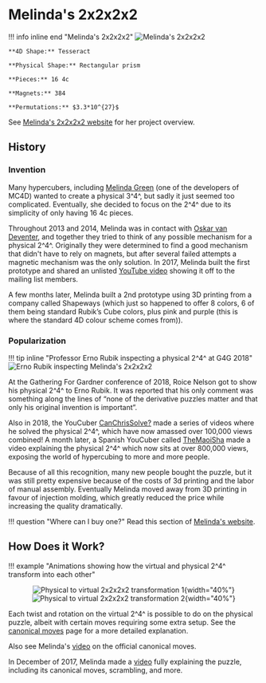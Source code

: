 # Melinda's 2x2x2x2

!!! info inline end "Melinda's 2x2x2x2"
    ![Melinda's 2x2x2x2](https://cloud.hypercubing.xyz/assets/img/phys/melinda_2x2x2x2_render.png)

    **4D Shape:** Tesseract

    **Physical Shape:** Rectangular prism

    **Pieces:** 16 4c

    **Magnets:** 384

    **Permutations:** $3.3*10^{27}$

See [Melinda's 2x2x2x2 website](https://superliminal.com/cube/2x2x2x2/) for her project overview.

## History

### Invention
Many hypercubers, including [Melinda Green](https://superliminal.com/) (one of the developers of MC4D) wanted to create a physical 3^4^, but sadly it just seemed too complicated. Eventually, she decided to focus on the 2^4^ due to its simplicity of only having 16 4c pieces.

Throughout 2013 and 2014, Melinda was in contact with [Oskar van Deventer](https://oskarvandeventer.nl/), and together they tried to think of any possible mechanism for a physical 2^4^. Originally they were determined to find a good mechanism that didn't have to rely on magnets, but after several failed attempts a magnetic mechanism was the only solution. In 2017, Melinda built the first prototype and shared an unlisted [YouTube video](https://www.youtube.com/watch?v=Asx653BGDWA) showing it off to the mailing list members.

A few months later, Melinda built a 2nd prototype using 3D printing from a company called Shapeways (which just so happened to offer 8 colors, 6 of them being standard Rubik’s Cube colors, plus pink and purple (this is where the standard 4D colour scheme comes from)).

### Popularization
!!! tip inline "Professor Erno Rubik inspecting a physical 2^4^ at G4G 2018"
    ![Erno Rubik inspecting Melinda's 2x2x2x2](https://cloud.hypercubing.xyz/assets/img/phys/melinda_2x2x2x2_erno_inspects.jpeg)

At the Gathering For Gardner conference of 2018, Roice Nelson got to show his physical 2^4^ to Erno Rubik. It was reported that his only comment was something along the lines of “none of the derivative puzzles matter and that only his original invention is important”.

Also in 2018, the YouCuber [CanChrisSolve?](https://www.youtube.com/@CanChrisSolve) made a series of videos where he solved the physical 2^4^, which have now amassed over 100,000 views combined! A month later, a Spanish YouCuber called [TheMaoiSha](https://www.youtube.com/@TheMaoiSha) made a video explaining the physical 2^4^ which now sits at over 800,000 views, exposing the world of hypercubing to more and more people.

Because of all this recognition, many new people bought the puzzle, but it was still pretty expensive because of the costs of 3d printing and the labor of manual assembly. Eventually Melinda moved away from 3D printing in favour of injection molding, which greatly reduced the price while increasing the quality dramatically.

!!! question "Where can I buy one?"
    Read this section of [Melinda's website](https://superliminal.com/cube/2x2x2x2/#how).


## How Does it Work?

!!! example "Animations showing how the virtual and physical 2^4^ transform into each other"
    <center>
    ![Physical to virtual 2x2x2x2 transformation 1](https://cloud.hypercubing.xyz/assets/img/phys/melinda_2x2x2x2_anim1.jpeg){width="40%"}
    ![Physical to virtual 2x2x2x2 transformation 2](https://cloud.hypercubing.xyz/assets/img/phys/melinda_2x2x2x2_anim2.jpeg){width="40%"}
    </center>

Each twist and rotation on the virtual 2^4^ is possible to do on the physical puzzle, albeit with certain moves requiring some extra setup. See the [canonical moves](/puzzles/physical/2x2x2x2/canonical-moves) page for a more detailed explanation.

Also see Melinda's [video](https://www.youtube.com/watch?v=DzRH8BOJL8Q) on the official canonical moves.

In December of 2017, Melinda made a [video](https://www.youtube.com/watch?v=_D4m1Kit3TI) fully explaining the puzzle, including its canonical moves, scrambling, and more.

